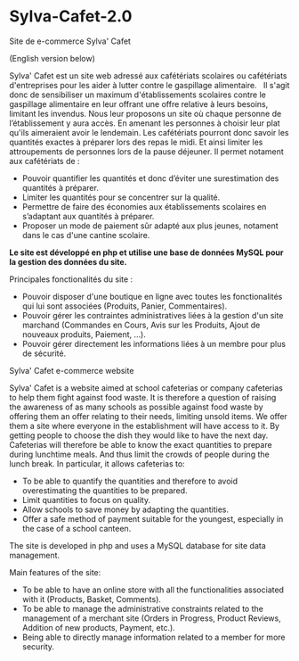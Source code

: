 # Sylva-Cafet-2.0
Site de e-commerce Sylva' Cafet

(English version below)

Sylva' Cafet est un site web adressé aux cafétériats scolaires ou cafétériats d'entreprises pour les aider à lutter contre le gaspillage alimentaire.  
Il s'agit donc de sensibiliser un maximum d'établissements scolaires contre le gaspillage alimentaire en leur offrant une offre relative à leurs besoins, limitant les invendus.
Nous leur proposons un site où chaque personne de l’établissement y aura accès.
En amenant les personnes à choisir leur plat qu'ils aimeraient avoir le lendemain. Les cafétériats pourront donc savoir les quantités exactes à préparer lors des repas le midi.
Et ainsi limiter les attroupements de personnes lors de la pause déjeuner.
Il permet notament aux cafétériats de :
- Pouvoir quantifier les quantités et donc d’éviter une surestimation des quantités à préparer.
- Limiter les quantités pour se concentrer sur la qualité.
- Permettre de faire des économies aux établissements scolaires en s’adaptant aux quantités à préparer.
- Proposer un mode de paiement sûr adapté aux plus jeunes, notament dans le cas d'une cantine scolaire.


<strong>Le site est développé en php et utilise une base de données MySQL pour la gestion des données du site.</strong>

Principales fonctionalités du site :
- Pouvoir disposer d'une boutique en ligne avec toutes les fonctionalités qui lui sont associées (Produits, Panier, Commentaires).
- Pouvoir gérer les contraintes administratives liées à la gestion d'un site marchand (Commandes en Cours, Avis sur les Produits, Ajout de nouveaux produits, Paiement, …).
- Pouvoir gérer directement les informations liées à un membre pour plus de sécurité.


Sylva' Cafet e-commerce website

Sylva' Cafet is a website aimed at school cafeterias or company cafeterias to help them fight against food waste. It is therefore a question of raising the awareness of as many schools as possible against food waste by offering them an offer relating to their needs, limiting unsold items. We offer them a site where everyone in the establishment will have access to it. By getting people to choose the dish they would like to have the next day. Cafeterias will therefore be able to know the exact quantities to prepare during lunchtime meals. And thus limit the crowds of people during the lunch break. In particular, it allows cafeterias to:

- To be able to quantify the quantities and therefore to avoid overestimating the quantities to be prepared.
- Limit quantities to focus on quality.
- Allow schools to save money by adapting the quantities.
- Offer a safe method of payment suitable for the youngest, especially in the case of a school canteen.

The site is developed in php and uses a MySQL database for site data management.

Main features of the site:

- To be able to have an online store with all the functionalities associated with it (Products, Basket, Comments).
- To be able to manage the administrative constraints related to the management of a merchant site (Orders in Progress, Product Reviews, Addition of new products, Payment, etc.).
- Being able to directly manage information related to a member for more security.
